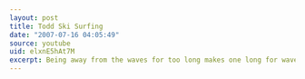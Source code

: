 ```yaml
---
layout: post
title: Todd Ski Surfing
date: "2007-07-16 04:05:49"
source: youtube
uid: elxnE5hAt7M
excerpt: Being away from the waves for too long makes one long for waves...
---
```

